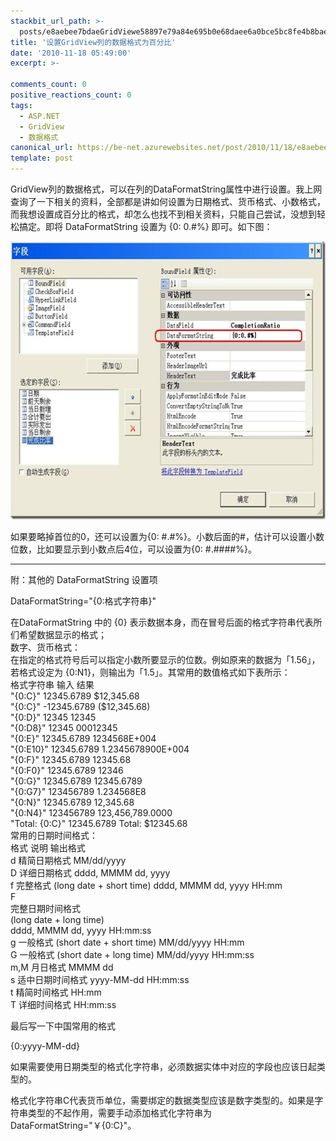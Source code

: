 ```yaml
---
stackbit_url_path: >-
  posts/e8aebee7bdaeGridViewe58897e79a84e695b0e68daee6a0bce5bc8fe4b8bae799bee58886e6af94
title: '设置GridView列的数据格式为百分比'
date: '2010-11-18 05:49:00'
excerpt: >-
  
comments_count: 0
positive_reactions_count: 0
tags: 
  - ASP.NET
  - GridView
  - 数据格式
canonical_url: https://be-net.azurewebsites.net/post/2010/11/18/e8aebee7bdaeGridViewe58897e79a84e695b0e68daee6a0bce5bc8fe4b8bae799bee58886e6af94
template: post
---
```

<p>GridView列的数据格式，可以在列的DataFormatString属性中进行设置。我上网查询了一下相关的资料，全部都是讲如何设置为日期格式、货币格式、小数格式，而我想设置成百分比的格式，却怎么也找不到相关资料，只能自己尝试，没想到轻松搞定。即将 DataFormatString 设置为 {0: 0.#%} 即可。如下图：</p>  <p><a href="https://raw.githubusercontent.com/Jeff-Tian/blogengine.net/master/Source/BlogEngine/BlogEngine.NET/App_Data/files/image_64.png"><img style="background-image: none; border-bottom: 0px; border-left: 0px; margin: 0px 10px 0px 0px; padding-left: 0px; padding-right: 0px; display: inline; border-top: 0px; border-right: 0px; padding-top: 0px" title="image" border="0" alt="image" src="https://raw.githubusercontent.com/Jeff-Tian/blogengine.net/master/Source/BlogEngine/BlogEngine.NET/App_Data/files/image_thumb_64.png" width="636" height="445" /></a></p>  <p>如果要略掉首位的0，还可以设置为{0: #.#%}。小数后面的#，估计可以设置小数位数，比如要显示到小数点后4位，可以设置为{0: #.####%}。</p>  <hr />  <p>附：其他的 DataFormatString 设置项</p>  <p>DataFormatString=&quot;{0:格式字符串}&quot;</p>  <p>在DataFormatString 中的 {0} 表示数据本身，而在冒号后面的格式字符串代表所们希望数据显示的格式；    <br />数字、货币格式：     <br />在指定的格式符号后可以指定小数所要显示的位数。例如原来的数据为「1.56」，若格式设定为 {0:N1}，则输出为「1.5」。其常用的数值格式如下表所示：     <br />格式字符串 输入 结果     <br />&quot;{0:C}&quot; 12345.6789 $12,345.68     <br />&quot;{0:C}&quot; -12345.6789 ($12,345.68)     <br />&quot;{0:D}&quot; 12345 12345     <br />&quot;{0:D8}&quot; 12345 00012345     <br />&quot;{0:E}&quot; 12345.6789 1234568E+004     <br />&quot;{0:E10}&quot; 12345.6789 1.2345678900E+004     <br />&quot;{0:F}&quot; 12345.6789 12345.68     <br />&quot;{0:F0}&quot; 12345.6789 12346     <br />&quot;{0:G}&quot; 12345.6789 12345.6789     <br />&quot;{0:G7}&quot; 123456789 1.234568E8     <br />&quot;{0:N}&quot; 12345.6789 12,345.68     <br />&quot;{0:N4}&quot; 123456789 123,456,789.0000     <br />&quot;Total: {0:C}&quot; 12345.6789 Total: $12345.68     <br />常用的日期时间格式：     <br />格式 说明 输出格式     <br />d 精简日期格式 MM/dd/yyyy     <br />D 详细日期格式 dddd, MMMM dd, yyyy     <br />f 完整格式 (long date + short time) dddd, MMMM dd, yyyy HH:mm     <br />F     <br />完整日期时间格式     <br />(long date + long time)     <br />dddd, MMMM dd, yyyy HH:mm:ss     <br />g 一般格式 (short date + short time) MM/dd/yyyy HH:mm     <br />G 一般格式 (short date + long time) MM/dd/yyyy HH:mm:ss     <br />m,M 月日格式 MMMM dd     <br />s 适中日期时间格式 yyyy-MM-dd HH:mm:ss     <br />t 精简时间格式 HH:mm     <br />T 详细时间格式 HH:mm:ss</p>  <p>最后写一下中国常用的格式</p>  <p>{0:yyyy-MM-dd}</p>  <p>如果需要使用日期类型的格式化字符串，必须数据实体中对应的字段也应该日起类型的。</p>  <p>格式化字符串C代表货币单位，需要绑定的数据类型应该是数字类型的。如果是字符串类型的不起作用，需要手动添加格式化字符串为DataFormatString=&quot;￥{0:C}&quot;。</p>